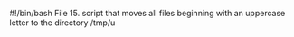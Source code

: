 #!/bin/bash
File 15. script that moves all files beginning with an uppercase letter to the directory /tmp/u
